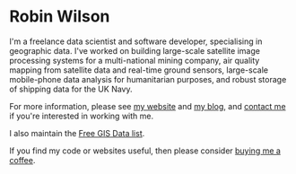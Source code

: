 # Robin Wilson

I'm a freelance data scientist and software developer, specialising in geographic data. I've worked on building large-scale satellite image processing systems for a multi-national mining company, air quality mapping from satellite data and real-time ground sensors, large-scale mobile-phone data analysis for humanitarian purposes, and robust storage of shipping data for the UK Navy.

For more information, please see [my website](http://www.rtwilson.com) and [my blog](http://blog.rtwilson.com/), and [contact me](mailto:robin@rtwilson.com) if you're interested in working with me.

I also maintain the [Free GIS Data list](https://freegisdata.rtwilson.com/).

If you find my code or websites useful, then please consider [buying me a coffee](https://www.buymeacoffee.com/rtwilson).
